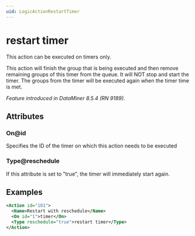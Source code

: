```yaml
---
uid: LogicActionRestartTimer
---
```


# restart timer

This action can be executed on timers only.

This action will finish the group that is being executed and then remove remaining groups of this timer from the queue. It will NOT stop and start the timer. The groups from the timer will be executed again when the timer time is met.

*Feature introduced in DataMiner 8.5.4 (RN 9189).*

## Attributes

### On@id

Specifies the ID of the timer on which this action needs to be executed

### Type@reschedule

If this attribute is set to "true", the timer will immediately start again.

## Examples

```xml
<Action id="101">
  <Name>Restart with reschedule</Name>
  <On id="1">timer</On>
  <Type reschedule="true">restart timer</Type>
</Action>
```
